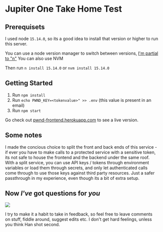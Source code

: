 # Jupiter One Take Home Test

## Prerequisets

I used node `15.14.0`, so its a good idea to install that version or higher to run this server.

You can use a node version manager to switch between versions, <a href="https://www.npmjs.com/package/n">I'm partial to "n"</a>
You can also use NVM

Then run `n install 15.14.0` or `nvm install 15.14.0`

## Getting Started


1. Run `npm install`
2. Run `echo PWND_KEY=<tokenvalue>" >> .env` (this value is present in an email)
3. Run `npm start`

Go check out <a href="https://pwnd-frontend.herokuapp.com">pwnd-frontend.herokuapp.com</a> to see a live version.


## Some notes

I made the concious choice to split the front and back ends of this service - if ever you have to make calls to a protected service with a sensitive token, its not safe to house the frontend and the backend under the same roof. With a split service, you can use API keys / tokens through environment variables or load them through secrets, and only let authenticated
calls come through to use those keys against third party resources. Just a safer passthrough in my experience, even though its a bit of extra setup.


## Now _I've_ got questions for _you_


<img src="https://media.giphy.com/media/MQwnNsDJ1MJZ0E0w1u/giphy.gif" />

I try to make it a habit to take in feedback, so feel free to leave comments on stuff, fiddle around, suggest edits etc. I don't get hard feelings, unless you think Han shot second.

